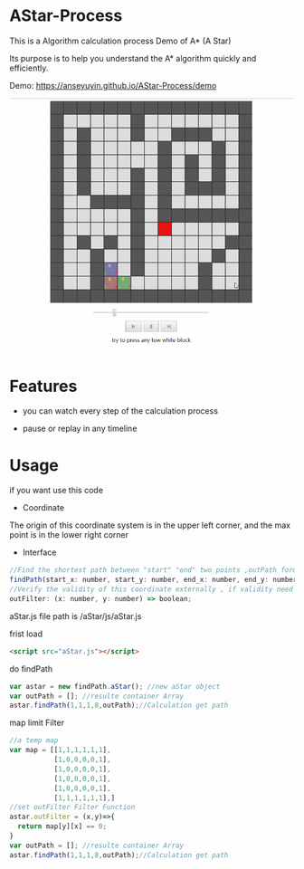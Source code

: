 # AStar-Process
This is a Algorithm calculation process Demo of A* (A Star)

Its purpose is to help you understand the A* algorithm quickly and efficiently.

Demo:
https://anseyuyin.github.io/AStar-Process/demo

[![image](./demo/aStar_.gif)](https://anseyuyin.github.io/AStar-Process/demo)

# Features

* you can watch every step of the calculation process

* pause or replay in any timeline


# Usage
if you want use this code 

* Coordinate

The origin of this coordinate system is in the upper left corner, and the max point is in the lower right corner



* Interface
`````javascript
//Find the shortest path between "start" "end" two points ,outPath format is [x,y,x1,y1,x2,y2.........]
findPath(start_x: number, start_y: number, end_x: number, end_y: number, outPath: number[]): boolean;
//Verify the validity of this coordinate externally , if validity need return "true"
outFilter: (x: number, y: number) => boolean;          
`````

aStar.js file path is  /aStar/js/aStar.js

frist load 
````html
<script src="aStar.js"></script>
````
do findPath
````javascript
var astar = new findPath.aStar(); //new aStar object
var outPath = []; //resulte container Array
astar.findPath(1,1,1,8,outPath);//Calculation get path
````
map limit Filter
````javascript
//a temp map
var map = [[1,1,1,1,1,1],
           [1,0,0,0,0,1],
           [1,0,0,0,0,1],
           [1,0,0,0,0,1],
           [1,0,0,0,0,1],
           [1,1,1,1,1,1],]
//set outFilter Filter Function      
astar.outFilter = (x,y)=>{
  return map[y][x] == 0;
}
var outPath = []; //resulte container Array
astar.findPath(1,1,1,8,outPath);//Calculation get path
````
